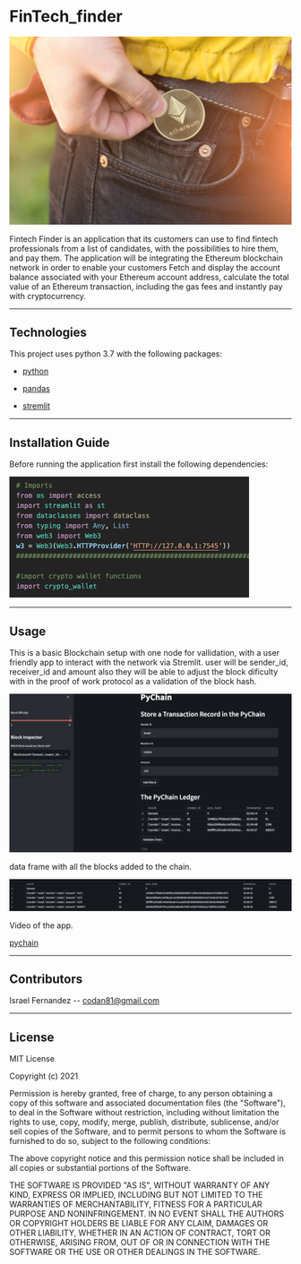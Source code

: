 # FinTech_finder

![FinTech_finder](images/eth_wallet.jpeg)



Fintech Finder is an application that its customers can use to find fintech professionals from a list of candidates, with the possibilities to hire them, and pay them. The application will be integrating the Ethereum blockchain network in order to enable your customers Fetch and display the account balance associated with your Ethereum account address, calculate the total value of an Ethereum transaction, including the gas fees and instantly pay with cryptocurrency.


---
## Technologies

This project uses python 3.7 with the following packages:

* [python](https://www.python.org/) 

* [pandas](https://github.com/pandas-dev/pandas) 

* [stremlit](https://streamlit.io/) 

---
## Installation Guide

Before running the application first install the following dependencies:


![FinTech_finder](images/dependencies.jpg)


---
## Usage

This is a basic Blockchain setup with one node for vallidation, with a user friendly app to interact with the network via Stremlit. user will be sender_id, receiver_id and amount also they will be able to adjust the block dificulty with in the proof of work protocol  as a validation of the block hash.

![pychain](https://github.com/codan81/pychain.py/blob/main/images%20/pychain.jpg)


data frame with all the blocks added to the chain. 

![pychain](https://github.com/codan81/pychain.py/blob/main/images%20/pychain2.jpg)

Video of the app.

[pychain](https://www.youtube.com/watch?v=_htf91Q39qw)

---
## Contributors


Israel Fernandez -- codan81@gmail.com

---
## License
MIT License

Copyright (c) 2021  

Permission is hereby granted, free of charge, to any person obtaining a copy
of this software and associated documentation files (the "Software"), to deal
in the Software without restriction, including without limitation the rights
to use, copy, modify, merge, publish, distribute, sublicense, and/or sell
copies of the Software, and to permit persons to whom the Software is
furnished to do so, subject to the following conditions:

The above copyright notice and this permission notice shall be included in all
copies or substantial portions of the Software.

THE SOFTWARE IS PROVIDED "AS IS", WITHOUT WARRANTY OF ANY KIND, EXPRESS OR
IMPLIED, INCLUDING BUT NOT LIMITED TO THE WARRANTIES OF MERCHANTABILITY,
FITNESS FOR A PARTICULAR PURPOSE AND NONINFRINGEMENT. IN NO EVENT SHALL THE
AUTHORS OR COPYRIGHT HOLDERS BE LIABLE FOR ANY CLAIM, DAMAGES OR OTHER
LIABILITY, WHETHER IN AN ACTION OF CONTRACT, TORT OR OTHERWISE, ARISING FROM,
OUT OF OR IN CONNECTION WITH THE SOFTWARE OR THE USE OR OTHER DEALINGS IN THE
SOFTWARE.
